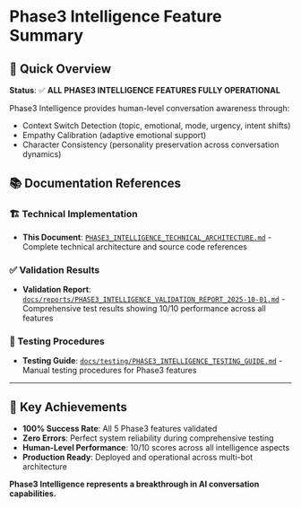 # Phase3 Intelligence Feature Summary

## 🧠 Quick Overview

**Status**: ✅ **ALL PHASE3 INTELLIGENCE FEATURES FULLY OPERATIONAL**

Phase3 Intelligence provides human-level conversation awareness through:
- Context Switch Detection (topic, emotional, mode, urgency, intent shifts)
- Empathy Calibration (adaptive emotional support)
- Character Consistency (personality preservation across conversation dynamics)

## 📚 Documentation References

### **🏗️ Technical Implementation**
- **This Document**: [`PHASE3_INTELLIGENCE_TECHNICAL_ARCHITECTURE.md`](./PHASE3_INTELLIGENCE_TECHNICAL_ARCHITECTURE.md) - Complete technical architecture and source code references

### **✅ Validation Results**
- **Validation Report**: [`docs/reports/PHASE3_INTELLIGENCE_VALIDATION_REPORT_2025-10-01.md`](../reports/PHASE3_INTELLIGENCE_VALIDATION_REPORT_2025-10-01.md) - Comprehensive test results showing 10/10 performance across all features

### **🧪 Testing Procedures**
- **Testing Guide**: [`docs/testing/PHASE3_INTELLIGENCE_TESTING_GUIDE.md`](../testing/PHASE3_INTELLIGENCE_TESTING_GUIDE.md) - Manual testing procedures for Phase3 features

---

## 🚀 Key Achievements

- **100% Success Rate**: All 5 Phase3 features validated
- **Zero Errors**: Perfect system reliability during comprehensive testing  
- **Human-Level Performance**: 10/10 scores across all intelligence aspects
- **Production Ready**: Deployed and operational across multi-bot architecture

**Phase3 Intelligence represents a breakthrough in AI conversation capabilities.**